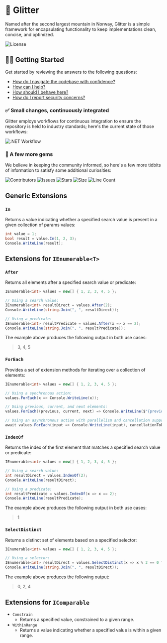 # 🗻 Glitter

Named after the second largest mountain in Norway, Glitter is a simple framework for encapsulating functionality to keep implementations clean, concise, and optimized.

![License](https://img.shields.io/github/license/tacosontitan/Glitter.Extensions?logo=github&style=for-the-badge)

## 💁‍♀️ Getting Started

Get started by reviewing the answers to the following questions:

- [How do I navigate the codebase with confidence?](http://glitter.tacosontitan.com)
- [How can I help?](./CONTRIBUTING.md)
- [How should I behave here?](./CODE_OF_CONDUCT.md)
- [How do I report security concerns?](./SECURITY.md)

### ✅ Small changes, continuously integrated

Glitter employs workflows for continuous integration to ensure the repository is held to industry standards; here's the current state of those workflows:

![.NET Workflow](https://img.shields.io/github/actions/workflow/status/tacosontitan/Glitter.Extensions/dotnet.yml?label=Build%20and%20Test&logo=dotnet&style=for-the-badge)

### 💎 A few more gems

We believe in keeping the community informed, so here's a few more tidbits of information to satisfy some additional curiosities:

![Contributors](https://img.shields.io/github/contributors/tacosontitan/Glitter.Extensions?logo=github&style=for-the-badge)
![Issues](https://img.shields.io/github/issues/tacosontitan/Glitter.Extensions?logo=github&style=for-the-badge)
![Stars](https://img.shields.io/github/stars/tacosontitan/Glitter.Extensions?logo=github&style=for-the-badge)
![Size](https://img.shields.io/github/languages/code-size/tacosontitan/Glitter.Extensions?logo=github&style=for-the-badge)
![Line Count](https://img.shields.io/tokei/lines/github/tacosontitan/Glitter.Extensions?logo=github&style=for-the-badge)

## Generic Extensions

### `In`

Returns a value indicating whether a specified search value is present in a given collection of params values:

```csharp
int value = 1;
bool result = value.In(1, 2, 3);
Console.WriteLine(result);
```

## Extensions for `IEnumerable<T>`

### `After`

Returns all elements after a specified search value or predicate:

```csharp
IEnumerable<int> values = new[] { 1, 2, 3, 4, 5 };

// Using a search value:
IEnumerable<int> resultDirect = values.After(2);
Console.WriteLine(string.Join(", ", resultDirect));

// Using a predicate:
IEnumerable<int> resultPredicate = values.After(x => x == 2);
Console.WriteLine(string.Join(", ", resultPredicate));
```

The example above produces the following output in both use cases:

> 3, 4, 5

### `ForEach`

Provides a set of extension methods for iterating over a collection of elements:

```csharp
IEnumerable<int> values = new[] { 1, 2, 3, 4, 5 };

// Using a synchronous action:
values.ForEach(x => Console.WriteLine(x));

// Using previous, current, and next elements:
values.ForEach((previous, current, next) => Console.WriteLine($"{previous}, {current}, {next}"));

// Using an asynchronous action with parallelism and cancellation support:
await values.ForEach(input => Console.WriteLine(input), cancellationToken, parallel: true);
```

### `IndexOf`

Returns the index of the first element that matches a specified search value or predicate:

```csharp
IEnumerable<int> values = new[] { 1, 2, 3, 4, 5 };

// Using a search value:
int resultDirect = values.IndexOf(2);
Console.WriteLine(resultDirect);

// Using a predicate:
int resultPredicate = values.IndexOf(x => x == 2);
Console.WriteLine(resultPredicate);
```

The example above produces the following output in both use cases:

> 1

### `SelectDistinct`

Returns a distinct set of elements based on a specified selector:

```csharp
IEnumerable<int> values = new[] { 1, 2, 3, 4, 5 };

// Using a selector:
IEnumerable<int> resultDirect = values.SelectDistinct(x => x % 2 == 0 ? x : 0);
Console.WriteLine(string.Join(", ", resultDirect));
```

The example above produces the following output:

> 0, 2, 4

## Extensions for `IComparable`

- `Constrain`
  - Returns a specified value, constrained to a given range.
- `WithinRange`
  - Returns a value indicating whether a specified value is within a given range.
